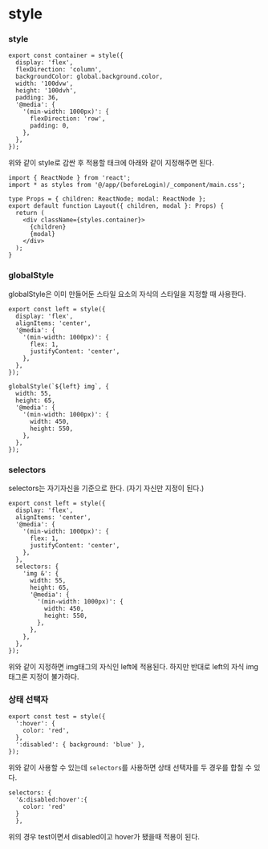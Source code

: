 # style

### style

```tsx
export const container = style({
  display: 'flex',
  flexDirection: 'column',
  backgroundColor: global.background.color,
  width: '100dvw',
  height: '100dvh',
  padding: 36,
  '@media': {
    '(min-width: 1000px)': {
      flexDirection: 'row',
      padding: 0,
    },
  },
});
```

위와 같이 style로 감싼 후 적용할 태크에 아래와 같이 지정해주면 된다.

```tsx
import { ReactNode } from 'react';
import * as styles from '@/app/(beforeLogin)/_component/main.css';

type Props = { children: ReactNode; modal: ReactNode };
export default function Layout({ children, modal }: Props) {
  return (
    <div className={styles.container}>
      {children}
      {modal}
    </div>
  );
}
```

### globalStyle

globalStyle은 이미 만들어둔 스타일 요소의 자식의 스타일을 지정할 때 사용한다.

```tsx
export const left = style({
  display: 'flex',
  alignItems: 'center',
  '@media': {
    '(min-width: 1000px)': {
      flex: 1,
      justifyContent: 'center',
    },
  },
});

globalStyle(`${left} img`, {
  width: 55,
  height: 65,
  '@media': {
    '(min-width: 1000px)': {
      width: 450,
      height: 550,
    },
  },
});
```

### selectors

selectors는 자기자신을 기준으로 한다. (자기 자신만 지정이 된다.)

```tsx
export const left = style({
  display: 'flex',
  alignItems: 'center',
  '@media': {
    '(min-width: 1000px)': {
      flex: 1,
      justifyContent: 'center',
    },
  },
  selectors: {
    'img &': {
      width: 55,
      height: 65,
      '@media': {
        '(min-width: 1000px)': {
          width: 450,
          height: 550,
        },
      },
    },
  },
});
```

위와 같이 지정하면 img태그의 자식인 left에 적용된다.
하지만 반대로 left의 자식 img 태그론 지정이 불가하다.

### 상태 선택자

```tsx
export const test = style({
  ':hover': {
    color: 'red',
  },
  ':disabled': { background: 'blue' },
});
```

위와 같이 사용할 수 있는데 `selectors`를 사용하면 상태 선택자를 두 경우를 합칠 수 있다.

```tsx
selectors: {
  '&:disabled:hover':{
    color: 'red'
  }
  },
```

위의 경우 test이면서 disabled이고 hover가 됐을때 적용이 된다.
